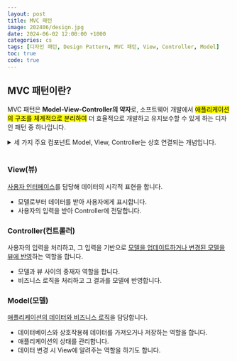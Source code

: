 ```yaml
---
layout: post
title: MVC 패턴
image: 202406/design.jpg
date: 2024-06-02 12:00:00 +1000
categories: cs
tags: [디자인 패턴, Design Pattern, MVC 패턴, View, Controller, Model]
toc: true
code: true
---
```

<style>
summary:hover { cursor: pointer; }
</style>

## MVC 패턴이란?
MVC 패턴은 **Model-View-Controller의 약자**로, 소프트웨어 개발에서 <mark>애플리케이션의 구조를 체계적으로 분리하여</mark> 더 효율적으로 개발하고 유지보수할 수 있게 하는 디자인 패턴 중 하나입니다.

<details>
  <summary>세 가지 주요 컴포넌트 Model, View, Controller는 상호 연결되는 개념입니다.</summary>
    1. 사용자가 웹 애플리케이션에서 버튼<i>View</i>을 클릭 → <br>
    2. 이 클릭 이벤트가 <i>Controller</i>로 전달 → <br>
    3. Controller가 해당 이벤트를 처리하고 필요한 경우 <i>Model</i>을 업데이트 → <br>
    4. Model이 변경된 데이터를 <i>View</i>에 전달 → <br>
    5. View가 변경된 데이터를 사용하여 사용자에게 업데이트된 인터페이스를 표시
</details>

<br>

### View(뷰)
<u>사용자 인터페이스</u>를 담당해 데이터의 시각적 표현을 합니다. 

- 모델로부터 데이터를 받아 사용자에게 표시합니다.
- 사용자의 입력을 받아 Controller에 전달합니다.


### Controller(컨트롤러)
사용자의 입력을 처리하고, 그 입력을 기반으로 <u>모델을 업데이트하거나 변경된 모델을 뷰에 반영</u>하는 역할을 합니다.

- 모델과 뷰 사이의 중재자 역할을 합니다.
- 비즈니스 로직을 처리하고 그 결과를 모델에 반영합니다.


### Model(모델)
<u>애플리케이션의 데이터와 비즈니스 로직</u>을 담당합니다.

- 데이터베이스와 상호작용해 데이터를 가져오거나 저장하는 역할을 합니다.
- 애플리케이션의 상태를 관리합니다.
- 데이터 변경 시 View에 알려주는 역할을 하기도 합니다.